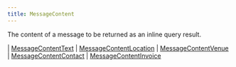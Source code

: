 ```yaml
---
title: MessageContent
---
```


The content of a message to be returned as an inline query result.

<div class="font-mono whitespace-pre"><span class="opacity-50">| </span><a href="/gh/types/messagecontenttext"  >MessageContentText</a><span class="opacity-50">
| </span><a href="/gh/types/messagecontentlocation"  >MessageContentLocation</a><span class="opacity-50">
| </span><a href="/gh/types/messagecontentvenue"  >MessageContentVenue</a><span class="opacity-50">
| </span><a href="/gh/types/messagecontentcontact"  >MessageContentContact</a><span class="opacity-50">
| </span><a href="/gh/types/messagecontentinvoice"  >MessageContentInvoice</a></div>

